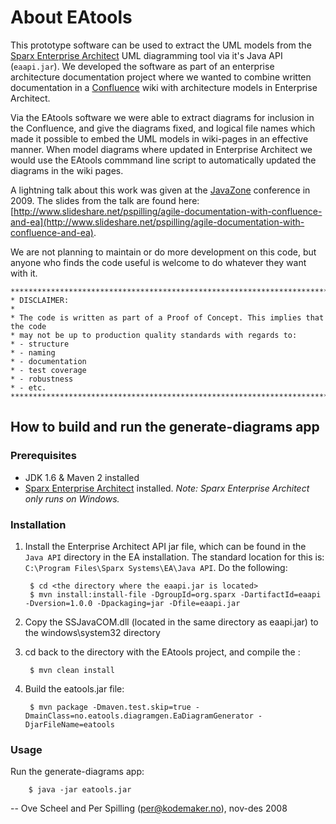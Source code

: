 About EAtools
=============

This prototype software can be used to extract the UML models from the
[Sparx Enterprise Architect](http://www.sparxsystems.com/products/ea/index.html) UML diagramming tool via it's Java
API (`eaapi.jar`). We developed the software as part of an enterprise architecture documentation project where we 
wanted to combine written documentation in a [Confluence](http://www.atlassian.com/software/confluence) wiki with architecture
models in Enterprise Architect.

Via the EAtools software we were able to extract diagrams for inclusion in the Confluence, and give the diagrams fixed, and logical file names which made it possible to embed the UML models in wiki-pages in an effective manner. When model diagrams
where updated in Enterprise Architect we would use the EAtools commmand line script to automatically updated the diagrams in
the wiki pages. 

A lightning talk about this work was given at the [JavaZone](www.javazone.no) conference in 2009. The slides from the talk are found here: [http://www.slideshare.net/pspilling/agile-documentation-with-confluence-and-ea](http://www.slideshare.net/pspilling/agile-documentation-with-confluence-and-ea).

We are not planning to maintain or do more development on this code, but anyone who finds the code useful is welcome to
do whatever they want with it. 

    *******************************************************************************
    * DISCLAIMER:
    *
    * The code is written as part of a Proof of Concept. This implies that the code
    * may not be up to production quality standards with regards to:
    * - structure
    * - naming
    * - documentation
    * - test coverage
    * - robustness
    * - etc.
    *******************************************************************************

How to build and run the generate-diagrams app
----------------------------------------------

### Prerequisites

* JDK 1.6 & Maven 2 installed
* [Sparx Enterprise Architect](http://www.sparxsystems.com/products/ea/index.html) installed. *Note: Sparx Enterprise
Architect only runs on Windows.*

### Installation

1. Install the Enterprise Architect API jar file, which can be found in the `Java API` directory in the EA
installation. The standard location for this is: `C:\Program Files\Sparx Systems\EA\Java API`. Do the following:

        $ cd <the directory where the eaapi.jar is located>
        $ mvn install:install-file -DgroupId=org.sparx -DartifactId=eaapi -Dversion=1.0.0 -Dpackaging=jar -Dfile=eaapi.jar

2. Copy the SSJavaCOM.dll (located in the same directory as eaapi.jar) to the windows\system32 directory

3. cd back to the directory with the EAtools project, and compile the :

        $ mvn clean install

4. Build the eatools.jar file:

        $ mvn package -Dmaven.test.skip=true -DmainClass=no.eatools.diagramgen.EaDiagramGenerator -DjarFileName=eatools

### Usage

Run the generate-diagrams app:

        $ java -jar eatools.jar

--
Ove Scheel and Per Spilling (per@kodemaker.no), nov-des 2008
